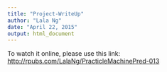 ```yaml
---
title: "Project-WriteUp"
author: "Lala Ng"
date: "April 22, 2015"
output: html_document
---
```


To watch it online, please use this link: http://rpubs.com/LalaNg/PracticleMachinePred-013

